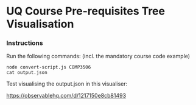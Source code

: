 # UQ Course Pre-requisites Tree Visualisation

### Instructions

Run the following commands: (incl. the mandatory course code example)

```
node convert-script.js COMP3506
cat output.json
```

Test visualising the output.json in this visualiser:

https://observablehq.com/d/1217150e8cb81493
